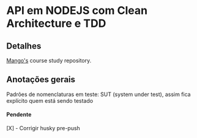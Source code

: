 # API em NODEJS com Clean Architecture e TDD

## Detalhes
[Mango's](https://www.youtube.com/watch?v=vV1wQ6GFH0A&list=PL9aKtVrF05DyEwK5kdvzrYXFdpZfj1dsG) course study repository.

## Anotações gerais
Padrões de nomenclaturas em teste: SUT (system under test), assim fica explícito quem está sendo testado

#### Pendente
[X] - Corrigir husky pre-push